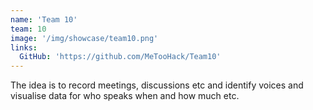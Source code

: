 ```yaml
---
name: 'Team 10'
team: 10
image: '/img/showcase/team10.png'
links:
  GitHub: 'https://github.com/MeTooHack/Team10'
---
```

The idea is to record meetings, discussions etc and identify voices and visualise data for who speaks when and how much etc.
